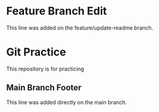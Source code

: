 

#  Feature Branch Edit

This line was added on the feature/update-readme branch.

# Git Practice

This repository is for practicing 

##  Main Branch Footer

This line was added directly on the main branch.



